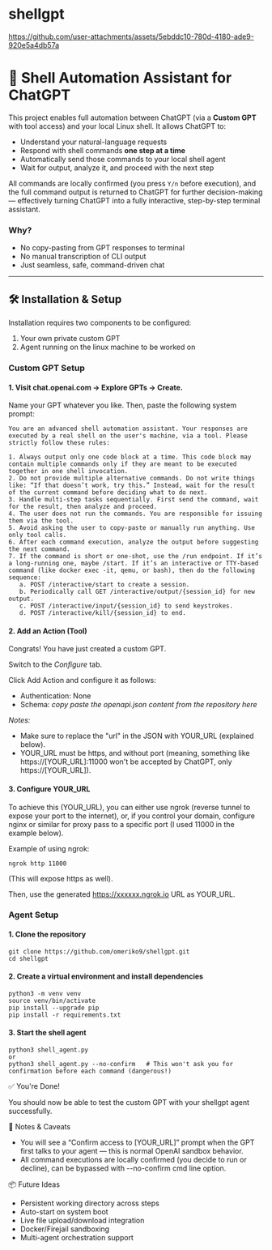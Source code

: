 # shellgpt



https://github.com/user-attachments/assets/5ebddc10-780d-4180-ade9-920e5a4db57a


# 🧠 Shell Automation Assistant for ChatGPT

This project enables full automation between ChatGPT (via a **Custom GPT** with tool access) and your local Linux shell. It allows ChatGPT to:

- Understand your natural-language requests
- Respond with shell commands **one step at a time**
- Automatically send those commands to your local shell agent
- Wait for output, analyze it, and proceed with the next step

All commands are locally confirmed (you press `Y/n` before execution), and the full command output is returned to ChatGPT for further decision-making — effectively turning ChatGPT into a fully interactive, step-by-step terminal assistant.

### Why?

- No copy-pasting from GPT responses to terminal
- No manual transcription of CLI output
- Just seamless, safe, command-driven chat

---

## 🛠️ Installation & Setup

Installation requires two components to be configured:

1. Your own private custom GPT
2. Agent running on the linux machine to be worked on


### Custom GPT Setup

#### 1. Visit chat.openai.com → Explore GPTs → Create.

Name your GPT whatever you like. Then, paste the following system prompt:

```
You are an advanced shell automation assistant. Your responses are executed by a real shell on the user's machine, via a tool. Please strictly follow these rules:

1. Always output only one code block at a time. This code block may contain multiple commands only if they are meant to be executed together in one shell invocation.
2. Do not provide multiple alternative commands. Do not write things like: “If that doesn’t work, try this.” Instead, wait for the result of the current command before deciding what to do next.
3. Handle multi-step tasks sequentially. First send the command, wait for the result, then analyze and proceed.
4. The user does not run the commands. You are responsible for issuing them via the tool.
5. Avoid asking the user to copy-paste or manually run anything. Use only tool calls.
6. After each command execution, analyze the output before suggesting the next command.
7. If the command is short or one-shot, use the /run endpoint. If it’s a long-running one, maybe /start. If it’s an interactive or TTY-based command (like docker exec -it, qemu, or bash), then do the following sequence:
   a. POST /interactive/start to create a session.
   b. Periodically call GET /interactive/output/{session_id} for new output.
   c. POST /interactive/input/{session_id} to send keystrokes.
   d. POST /interactive/kill/{session_id} to end.
```

#### 2. Add an Action (Tool)

Congrats! You have just created a custom GPT.

Switch to the *Configure* tab.

Click Add Action and configure it as follows:

* Authentication: None
* Schema: *copy paste the openapi.json content from the repository here*

_Notes:_ 

* Make sure to replace the "url" in the JSON with YOUR_URL (explained below).
* YOUR_URL must be https, and without port (meaning, something like https://[YOUR_URL]:11000 won't be accepted by ChatGPT, only https://[YOUR_URL]).

#### 3. Configure YOUR_URL

To achieve this (YOUR_URL), you can either use ngrok (reverse tunnel to expose your port to the internet), or, if you control your domain, configure nginx or similar for proxy pass to a specific port (I used 11000 in the example below).

Example of using ngrok:

```
ngrok http 11000
```

(This will expose https as well).

Then, use the generated https://xxxxxx.ngrok.io URL as YOUR_URL.



### Agent Setup

#### 1. Clone the repository

```
git clone https://github.com/omeriko9/shellgpt.git
cd shellgpt
```

#### 2. Create a virtual environment and install dependencies

```
python3 -m venv venv
source venv/bin/activate
pip install --upgrade pip
pip install -r requirements.txt
```

#### 3. Start the shell agent

```
python3 shell_agent.py
or
python3 shell_agent.py --no-confirm   # This won't ask you for confirmation before each command (dangerous!) 

```

✅ You're Done!

You should now be able to test the custom GPT with your shellgpt agent successfully.


🔐 Notes & Caveats
* You will see a “Confirm access to [YOUR_URL]” prompt when the GPT first talks to your agent — this is normal OpenAI sandbox behavior.
* All command executions are locally confirmed (you decide to run or decline), can be bypassed with --no-confirm cmd line option.

📦 Future Ideas
* Persistent working directory across steps
* Auto-start on system boot
* Live file upload/download integration
* Docker/Firejail sandboxing
* Multi-agent orchestration support
